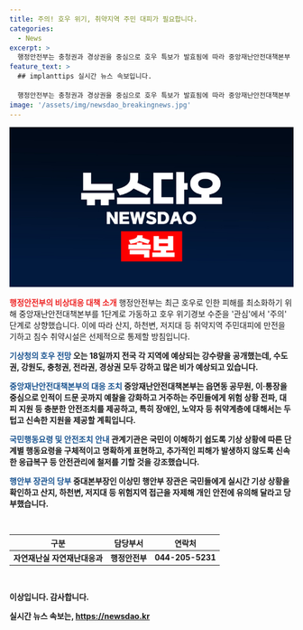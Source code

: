```yaml
---
title: 주의! 호우 위기, 취약지역 주민 대피가 필요합니다.
categories:
  - News
excerpt: >
  행정안전부는 충청권과 경상권을 중심으로 호우 특보가 발효됨에 따라 중앙재난안전대책본부 1단계를 가동하고, 호우 위기경보 수준을 ‘관심’에서 ‘주의’ 단계로 상향한다. 중대본은 취약지역 대피에 만전을 기하고, 비에 강한 수도권 등 지역에 많은 비가 내릴 것으로 전망되어 주의를 당부했다. 또한 특히 관계기관에서는 국민이 쉽게 이해할 수 있도록 기상 상황에 따른 단계별 행동요령을 구체적으로 표현하도록 당부했다.
feature_text: >
  ## implanttips 실시간 뉴스 속보입니다.

  행정안전부는 충청권과 경상권을 중심으로 호우 특보가 발효됨에 따라 중앙재난안전대책본부 1단계를 가동하고, 호우 위기경보 수준을 ‘관심’에서 ‘주의’ 단계로 상향한다. 중대본은 취약지역 대피에 만전을 기하고, 비에 강한 수도권 등 지역에 많은 비가 내릴 것으로 전망되어 주의를 당부했다. 또한 특히 관계기관에서는 국민이 쉽게 이해할 수 있도록 기상 상황에 따른 단계별 행동요령을 구체적으로 표현하도록 당부했다.
image: '/assets/img/newsdao_breakingnews.jpg'
---
```


<p><img src="/assets/img/newsdao_breakingnews.jpg" alt="implanttips 속보" /></p>

<p><b><span style="color: #ee2323;">행정안전부의 비상대응 대책 소개</span></b>
행정안전부는 최근 호우로 인한 피해를 최소화하기 위해 중앙재난안전대책본부를 1단계로 가동하고 호우 위기경보 수준을 '관심'에서 '주의' 단계로 상향했습니다. 이에 따라 산지, 하천변, 저지대 등 취약지역 주민대피에 만전을 기하고 침수 취약시설은 선제적으로 통제할 방침입니다.</p>

<p><b><span style="color: #1a5490;">기상청의 호우 전망</span><b>
오는 18일까지 전국 각 지역에 예상되는 강수량을 공개했는데, 수도권, 강원도, 충청권, 전라권, 경상권 모두 강하고 많은 비가 예상되고 있습니다.</p>

<p><b><span style="color: #1a5490;">중앙재난안전대책본부의 대응 조치</span><b>
중앙재난안전대책본부는 읍면동 공무원, 이·통장을 중심으로 인적이 드문 곳까지 예찰을 강화하고 거주하는 주민들에게 위험 상황 전파, 대피 지원 등 충분한 안전조치를 제공하고, 특히 장애인, 노약자 등 취약계층에 대해서는 두텁고 신속한 지원을 제공할 계획입니다.</p>

<p><b><span style="color: #1a5490;">국민행동요령 및 안전조치 안내</span><b>
관계기관은 국민이 이해하기 쉽도록 기상 상황에 따른 단계별 행동요령을 구체적이고 명확하게 표현하고, 추가적인 피해가 발생하지 않도록 신속한 응급복구 등 안전관리에 철저를 기할 것을 강조했습니다.</p>

<p><b><span style="color: #1a5490;">행안부 장관의 당부</span><b>
중대본부장인 이상민 행안부 장관은 국민들에게 실시간 기상 상황을 확인하고 산지, 하천변, 저지대 등 위험지역 접근을 자제해 개인 안전에 유의해 달라고 당부했습니다. </p>

<p data-ke-size="size16">&nbsp;</p>

<table>
    <thead>
        <tr>
            <th>구분</th>
            <th>담당부서</th>
            <th>연락처</th>
        </tr>
    </thead>
    <tbody>
        <tr>
            <td style="text-align: center;">자연재난실 자연재난대응과</td>
            <td style="text-align: center;">행정안전부</td>
            <td style="text-align: center;">044-205-5231</td>
        </tr>
    </tbody>
</table>

<p data-ke-size="size16">&nbsp;</p>

<p>이상입니다. 감사합니다.</p>
실시간 뉴스 속보는, <a href="https://newsdao.kr" rel="dofollow">https://newsdao.kr</a>


